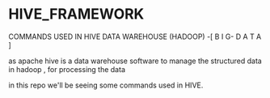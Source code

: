 # HIVE_FRAMEWORK
COMMANDS USED IN HIVE DATA WAREHOUSE (HADOOP) -[ B I G- D A T A ]

as apache hive is a data warehouse software to manage the structured data in hadoop , for processing the data 

in this repo we'll be seeing  some commands used in HIVE.
